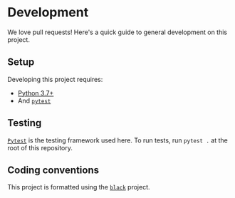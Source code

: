 # Development

We love pull requests! Here's a quick guide to general development on this project.

## Setup

Developing this project requires:

* [Python 3.7+][1]
* And [`pytest`][2]

## Testing

[`Pytest`][2] is the testing framework used here. To run tests, run `pytest .` at the root of this repository.

## Coding conventions

This project is formatted using the [`black`][2] project.

[1]: https://www.python.org/downloads/
[2]: https://docs.pytest.org/en/latest/
[3]: https://pypi.org/project/black/
